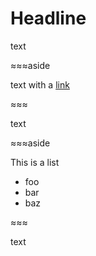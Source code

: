 # Headline

text

≈≈≈aside

text with a [link](http://example.com)

≈≈≈

text

≈≈≈aside

This is a list

-  foo
-  bar
-  baz

≈≈≈

text

